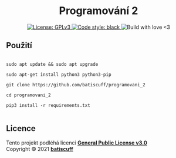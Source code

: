 <h1 align="center">Programování 2</h1>
<p align="center">
    <a href="https://github.com/batiscuff/programovani_2/blob/main/LICENSE" target="_blank">
        <img alt="License: GPLv3" src="https://img.shields.io/badge/License-GPLv3-green.svg" />
    </a>
    <a href="https://github.com/psf/black" target="_blank">
        <img alt="Code style: black" src="https://img.shields.io/badge/code%20style-black-000000.svg" />
    </a>
    </a href="https://github.com/batiscuff/programovani_2" target="_blank">
        <img alt="Build with love <3" src="https://img.shields.io/badge/build%20with-%F0%9F%92%9D-green" />
    </a>
</p>


<h2>Použití</h2>
<code>
sudo apt update && sudo apt upgrade <br />
sudo apt-get install python3 python3-pip <br />
git clone https://github.com/batiscuff/programovani_2 <br />
cd programovani_2 <br />
pip3 install -r requirements.txt <br />
</code>


<h2>Licence</h2>
<p>Tento projekt podléhá licenci
    <a href="https://github.com/batiscuff/programovani_2/blob/main/LICENSE">
        <strong>General Public License v3.0</strong>
    </a>
    <br/>Copyright © 2021 
    <a href="https://github.com/batiscuff">
        <strong>batiscuff</strong>
    </a>
</p>
